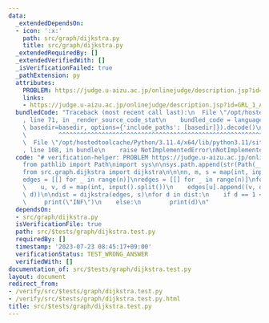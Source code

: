 ```yaml
---
data:
  _extendedDependsOn:
  - icon: ':x:'
    path: src/graph/dijkstra.py
    title: src/graph/dijkstra.py
  _extendedRequiredBy: []
  _extendedVerifiedWith: []
  _isVerificationFailed: true
  _pathExtension: py
  attributes:
    PROBLEM: https://judge.u-aizu.ac.jp/onlinejudge/description.jsp?id=GRL_1_A&lang=ja
    links:
    - https://judge.u-aizu.ac.jp/onlinejudge/description.jsp?id=GRL_1_A&lang=ja
  bundledCode: "Traceback (most recent call last):\n  File \"/opt/hostedtoolcache/Python/3.11.4/x64/lib/python3.11/site-packages/onlinejudge_verify/documentation/build.py\"\
    , line 71, in _render_source_code_stat\n    bundled_code = language.bundle(stat.path,\
    \ basedir=basedir, options={'include_paths': [basedir]}).decode()\n          \
    \         ^^^^^^^^^^^^^^^^^^^^^^^^^^^^^^^^^^^^^^^^^^^^^^^^^^^^^^^^^^^^^^^^^^^^^^^^^^^^^^^^^\n\
    \  File \"/opt/hostedtoolcache/Python/3.11.4/x64/lib/python3.11/site-packages/onlinejudge_verify/languages/python.py\"\
    , line 108, in bundle\n    raise NotImplementedError\nNotImplementedError\n"
  code: "# verification-helper: PROBLEM https://judge.u-aizu.ac.jp/onlinejudge/description.jsp?id=GRL_1_A&lang=ja\n\
    from pathlib import Path\nimport sys\n\nsys.path.append(str(Path(__file__).resolve().parent.parent.parent.parent))\n\
    from src.graph.dijkstra import dijkstra\n\n\nn, m, s = map(int, input().split())\n\
    edges = [[] for _ in range(n)]\nredges = [[] for _ in range(n)]\nfor _ in range(m):\n\
    \    u, v, d = map(int, input().split())\n    edges[u].append((v, d))\n    redges[v].append((u,\
    \ d))\n\ndist = dijkstra(edges, s)\nfor d in dist:\n    if d == 1 << 60:\n   \
    \     print(\"INF\")\n    else:\n        print(d)\n"
  dependsOn:
  - src/graph/dijkstra.py
  isVerificationFile: true
  path: src/$tests/graph/dijkstra.test.py
  requiredBy: []
  timestamp: '2023-07-23 08:45:17+09:00'
  verificationStatus: TEST_WRONG_ANSWER
  verifiedWith: []
documentation_of: src/$tests/graph/dijkstra.test.py
layout: document
redirect_from:
- /verify/src/$tests/graph/dijkstra.test.py
- /verify/src/$tests/graph/dijkstra.test.py.html
title: src/$tests/graph/dijkstra.test.py
---
```

